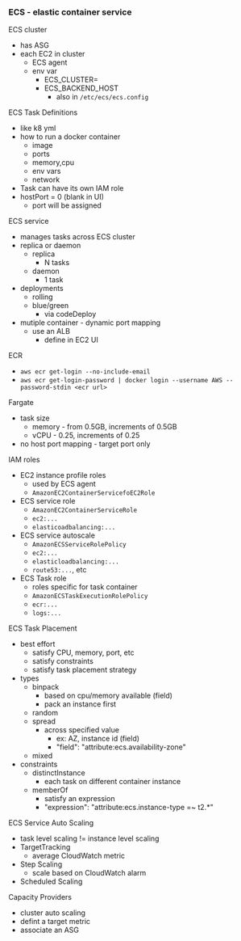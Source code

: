 ### ECS - elastic container service

ECS cluster
- has ASG
- each EC2 in cluster
  - ECS agent
  - env var 
    - ECS_CLUSTER=<clustername>
    - ECS_BACKEND_HOST
      - also in `/etc/ecs/ecs.config`

ECS Task Definitions
- like k8 yml
- how to run a docker container
  - image
  - ports
  - memory,cpu
  - env vars
  - network
- Task can have its own IAM role
- hostPort = 0 (blank in UI)
  - port will be assigned

ECS service
- manages tasks across ECS cluster
- replica or daemon
  - replica
    - N tasks
  - daemon
    - 1 task
- deployments
  - rolling
  - blue/green 
    - via codeDeploy
- mutiple container - dynamic port mapping
  - use an ALB
    - define in EC2 UI

ECR
- `aws ecr get-login --no-include-email`
- `aws ecr get-login-password | docker login --username AWS --password-stdin <ecr url>`

Fargate
- task size
  - memory - from 0.5GB, increments of 0.5GB
  - vCPU - 0.25, increments of 0.25
- no host port mapping - target port only 

IAM roles
- EC2 instance profile roles
  - used by ECS agent
  - `AmazonEC2ContainerServicefoEC2Role`
- ECS service role
  - `AmazonEC2ContainerServiceRole`
  - `ec2:...`
  - `elasticoadbalancing:...`
- ECS service autoscale
  - `AmazonECSServiceRolePolicy`
  - `ec2:...`
  - `elasticloadbalancing:...`
  - `route53:...`, etc
- ECS Task role
  - roles specific for task container
  - `AmazonECSTaskExecutionRolePolicy`
  - `ecr:...`
  - `logs:...`

ECS Task Placement
- best effort
  - satisfy CPU, memory, port, etc
  - satisfy constraints
  - satisfy task placement strategy
- types
  - binpack
    - based on cpu/memory available (field)
    - pack an instance first
  - random
  - spread
    - across specified value
      - ex: AZ, instance id (field)
      - "field": "attribute:ecs.availability-zone"
  - mixed
- constraints
  - distinctInstance
    - each task on different container instance
  - memberOf
    - satisfy an expression
    - "expression": "attribute:ecs.instance-type =~ t2.*"

ECS Service Auto Scaling
- task level scaling != instance level scaling
- TargetTracking
  - average CloudWatch metric
- Step Scaling
  - scale based on CloudWatch alarm
- Scheduled Scaling

Capacity Providers
- cluster auto scaling
- defint a target metric
- associate an ASG